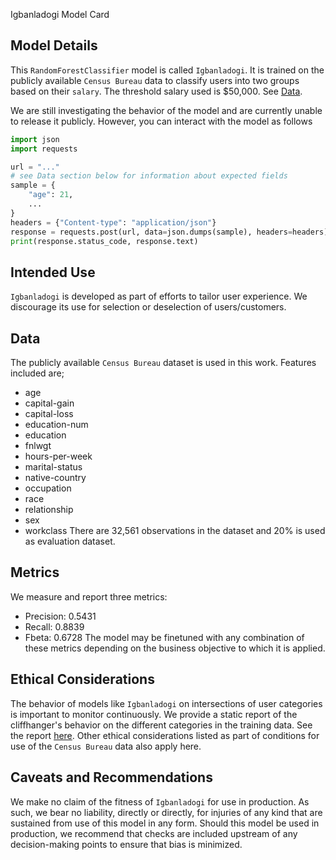 Igbanladogi Model Card

## Model Details
This `RandomForestClassifier` model is called `Igbanladogi`. It is trained on the publicly available `Census Bureau` data
to classify users into two groups based on their `salary`. The threshold salary used is $50,000.
See [Data](#data).


We are still investigating the behavior of the model and are currently unable to release it publicly. However, you can
interact with the model as follows
```python
import json
import requests

url = "..."
# see Data section below for information about expected fields
sample = {
    "age": 21,
    ...
}
headers = {"Content-type": "application/json"}
response = requests.post(url, data=json.dumps(sample), headers=headers)
print(response.status_code, response.text)
```

## Intended Use
`Igbanladogi` is developed as part of efforts to tailor user experience. We discourage its use for
selection or deselection of users/customers.

## Data
The publicly available `Census Bureau` dataset is used in this work. Features included are;
- age
- capital-gain
- capital-loss
- education-num
- education
- fnlwgt
- hours-per-week
- marital-status
- native-country
- occupation
- race
- relationship
- sex
- workclass
There are 32,561 observations in the dataset and 20% is used as evaluation dataset.

## Metrics
We measure and report three metrics:
- Precision: 0.5431
- Recall: 0.8839
- Fbeta: 0.6728
The model may be finetuned with any combination of these metrics depending on the business objective to which it is
applied.

## Ethical Considerations
The behavior of models like `Igbanladogi` on intersections of user categories is important to monitor continuously.
We provide a static report of the cliffhanger's behavior on the different categories in the training data.
See the report [here](outputs/slice_output.txt). Other ethical considerations listed as part of conditions for use of the `Census Bureau` data also apply here.

## Caveats and Recommendations
We make no claim of the fitness of `Igbanladogi` for use in production. As such, we bear no liability, directly or
directly, for injuries of any kind that are sustained from use of this model in any form. Should this model be used
in production, we recommend that checks are included upstream of any decision-making points to ensure that bias is
minimized.
